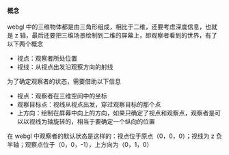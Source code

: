 #### 概念

webgl 中的三维物体都是由三角形组成，相比于二维，还要考虑深度信息，也就是 z 轴，最后还要把三维场景绘制到二维的屏幕上，即观察者看到的世界，有了以下两个概念

- 视点：观察者所处位置
- 视线：从视点出发沿观察方向的射线

为了确定观察者的状态，需要借助以下信息

- 视点：观察者在三维空间中的坐标
- 观察目标点：视线从视点出发，穿过观察目标的那个点
- 上方向：绘制在屏幕中向上的方向，如果只确定了视点和观察点，观察者是可以以视线为轴旋转的，相当于要确定一个纵向的位置

在 webgl 中观察者的默认状态是这样的：视点位于原点（0，0，0）；视线为 z 负半轴；观察点位于（0，0，-1），上方向为（0，1，0）
